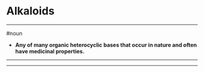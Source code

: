# Alkaloids
---
#noun
- **Any of many organic heterocyclic bases that occur in nature and often have medicinal properties.**
---
---
